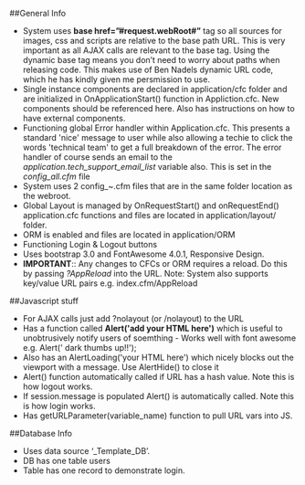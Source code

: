 ##General Info

* System uses **base href=”#request.webRoot#”** tag so all sources for images, css and scripts are relative to the base path URL. This is very important as all AJAX calls are relevant to the base tag. Using the dynamic base tag means you don’t need to worry about paths when releasing code. This makes use of Ben Nadels dynamic URL code, which he has kindly given me persmission to use.
* Single instance components are declared in application/cfc folder and are initialized in OnApplicationStart() function in Appliction.cfc. New components should be referenced here. Also has instructions on how to have external components.
* Functioning global Error handler within Application.cfc. This presents a standard 'nice' message to user while also allowing a techie to click the words 'technical team' to get a full breakdown of the error. The error handler of course sends an email to the *application.tech_support_email_list* variable also. This is set in the *config_all.cfm* file
* System uses 2 config_~.cfm files that are in the same folder location as the webroot.
* Global Layout is managed by OnRequestStart() and onRequestEnd() application.cfc functions and files are located in application/layout/ folder.
* ORM is enabled and files are located in application/ORM
* Functioning Login & Logout buttons
* Uses bootstrap 3.0 and FontAwesome 4.0.1, Responsive Design.
* **IMPORTANT**:: Any changes to CFCs or ORM requires a reload. Do this by passing *?AppReload* into the URL. Note: System also supports key/value URL pairs e.g. index.cfm/AppReload




##Javascript stuff

* For AJAX calls just add ?nolayout (or /nolayout) to the URL
* Has a function called **Alert('add your HTML here')** which is useful to unobtrusively notify users of soemthing - Works well with font awesome e.g. Alert('<i class="fa fa-thumbs-up"></i> dark thumbs up!!');
* Also has an AlertLoading('your HTML here') which nicely blocks out the viewport with a message. Use AlertHide() to close it
* Alert() function automatically called if URL has a hash value. Note this is how logout works.
* If session.message is populated Alert() is automatically called. Note this is how login works.
* Has getURLParameter(variable_name) function to pull URL vars into JS.




##Database Info

* Uses data source ‘_Template_DB’.
* DB has one table users 
* Table has one record to demonstrate login.
